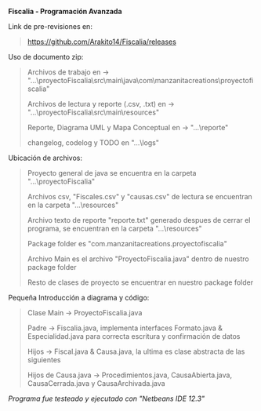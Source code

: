 **Fiscalia - Programación Avanzada**

Link de pre-revisiones en:
> https://github.com/Arakito14/Fiscalia/releases
> 

Uso de documento zip:
> Archivos de trabajo en -> "...\proyectoFiscalia\src\main\java\com\manzanitacreations\proyectofiscalia\"
> 
> Archivos de lectura y reporte (.csv, .txt) en -> "...\proyectoFiscalia\src\main\resources\"
> 
> Reporte, Diagrama UML y Mapa Conceptual en -> "...\reporte\"
> 
> changelog, codelog y TODO en "...\logs\"
> 

Ubicación de archivos:
> Proyecto general de java se encuentra en la carpeta "...\proyectoFiscalia\"
> 
> Archivos csv, "Fiscales.csv" y "causas.csv" de lectura se encuentran en la carpeta "...\resources\"
> 
> Archivo texto de reporte "reporte.txt" generado despues de cerrar el programa, se encuentran en la carpeta "...\resources\"
> 
> Package folder es "com.manzanitacreations.proyectofiscalia"
> 
> Archivo Main es el archivo "ProyectoFiscalia.java" dentro de nuestro package folder
> 
> Resto de clases de proyecto se encuentrar en nuestro package folder

Pequeña Introducción a diagrama y código:

> Clase Main -> ProyectoFiscalia.java
> 
> Padre -> Fiscalia.java, implementa interfaces Formato.java & Especialidad.java para correcta escritura y confirmación de datos
> 
> Hijos -> Fiscal.java & Causa.java, la ultima es clase abstracta de las siguientes
> 
> Hijos de Causa.java -> Procedimientos.java, CausaAbierta.java, CausaCerrada.java y CausaArchivada.java

*Programa fue testeado y ejecutado con "Netbeans IDE 12.3"*
